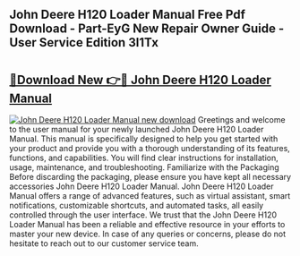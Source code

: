 ## John Deere H120 Loader Manual Free Pdf Download - Part-EyG New Repair Owner Guide - User Service Edition 3l1Tx

# <h2><a href="http://bc94654.oget.top/?id=John+Deere+H120+Loader+Manual">🔗Download New 👉🔴 John Deere H120 Loader Manual</a></h2>

[![John Deere H120 Loader Manual new download](https://i.imgur.com/5g1atiW.png)](http://bc94654.oget.top/?id=John+Deere+H120+Loader+Manual)
Greetings and welcome to the user manual for your newly launched John Deere H120 Loader Manual. This manual is specifically designed to help you get started with your product and provide you with a thorough understanding of its features, functions, and capabilities. You will find clear instructions for installation, usage, maintenance, and troubleshooting. Familiarize with the Packaging Before discarding the packaging, please ensure you have kept all necessary accessories John Deere H120 Loader Manual. John Deere H120 Loader Manual offers a range of advanced features, such as virtual assistant, smart notifications, customizable shortcuts, and automated tasks, all easily controlled through the user interface. We trust that the John Deere H120 Loader Manual has been a reliable and effective resource in your efforts to master your new device. In case of any queries or concerns, please do not hesitate to reach out to our customer service team.
